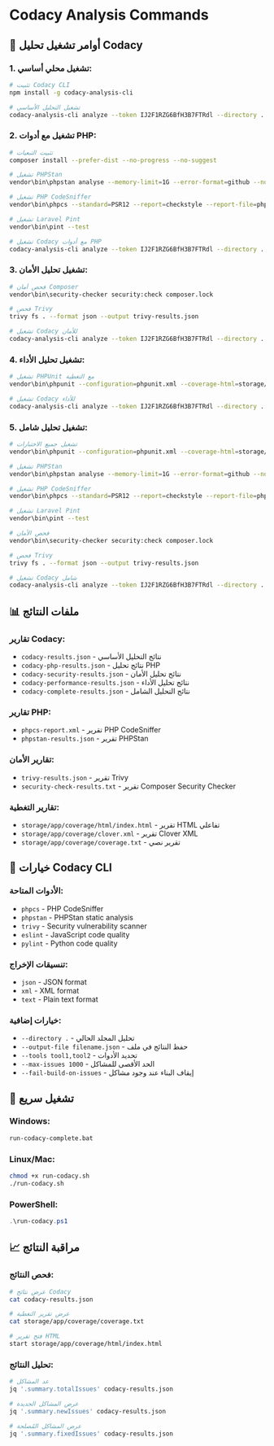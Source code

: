 # Codacy Analysis Commands

## 🚀 أوامر تشغيل تحليل Codacy

### 1. **تشغيل محلي أساسي**:
```bash
# تثبيت Codacy CLI
npm install -g codacy-analysis-cli

# تشغيل التحليل الأساسي
codacy-analysis-cli analyze --token IJ2F1RZG6BfH3B7FTRdl --directory . --output-format json --output-file codacy-results.json
```

### 2. **تشغيل مع أدوات PHP**:
```bash
# تثبيت التبعيات
composer install --prefer-dist --no-progress --no-suggest

# تشغيل PHPStan
vendor\bin\phpstan analyse --memory-limit=1G --error-format=github --no-progress --level=8

# تشغيل PHP CodeSniffer
vendor\bin\phpcs --standard=PSR12 --report=checkstyle --report-file=phpcs-report.xml app/

# تشغيل Laravel Pint
vendor\bin\pint --test

# تشغيل Codacy مع أدوات PHP
codacy-analysis-cli analyze --token IJ2F1RZG6BfH3B7FTRdl --directory . --tools phpcs,phpstan,trivy --output-format json --output-file codacy-php-results.json
```

### 3. **تشغيل تحليل الأمان**:
```bash
# فحص أمان Composer
vendor\bin\security-checker security:check composer.lock

# فحص Trivy
trivy fs . --format json --output trivy-results.json

# تشغيل Codacy للأمان
codacy-analysis-cli analyze --token IJ2F1RZG6BfH3B7FTRdl --directory . --tools trivy --output-format json --output-file codacy-security-results.json
```

### 4. **تشغيل تحليل الأداء**:
```bash
# تشغيل PHPUnit مع التغطية
vendor\bin\phpunit --configuration=phpunit.xml --coverage-html=storage/app/coverage/html --coverage-clover=storage/app/coverage/clover.xml --coverage-text=storage/app/coverage/coverage.txt

# تشغيل Codacy للأداء
codacy-analysis-cli analyze --token IJ2F1RZG6BfH3B7FTRdl --directory . --tools phpstan,trivy --output-format json --output-file codacy-performance-results.json
```

### 5. **تشغيل تحليل شامل**:
```bash
# تشغيل جميع الاختبارات
vendor\bin\phpunit --configuration=phpunit.xml --coverage-html=storage/app/coverage/html --coverage-clover=storage/app/coverage/clover.xml --coverage-text=storage/app/coverage/coverage.txt

# تشغيل PHPStan
vendor\bin\phpstan analyse --memory-limit=1G --error-format=github --no-progress --level=8

# تشغيل PHP CodeSniffer
vendor\bin\phpcs --standard=PSR12 --report=checkstyle --report-file=phpcs-report.xml app/

# تشغيل Laravel Pint
vendor\bin\pint --test

# فحص الأمان
vendor\bin\security-checker security:check composer.lock

# فحص Trivy
trivy fs . --format json --output trivy-results.json

# تشغيل Codacy شامل
codacy-analysis-cli analyze --token IJ2F1RZG6BfH3B7FTRdl --directory . --tools phpcs,phpstan,trivy,eslint --output-format json --output-file codacy-complete-results.json
```

## 📊 ملفات النتائج

### تقارير Codacy:
- `codacy-results.json` - نتائج التحليل الأساسي
- `codacy-php-results.json` - نتائج تحليل PHP
- `codacy-security-results.json` - نتائج تحليل الأمان
- `codacy-performance-results.json` - نتائج تحليل الأداء
- `codacy-complete-results.json` - نتائج التحليل الشامل

### تقارير PHP:
- `phpcs-report.xml` - تقرير PHP CodeSniffer
- `phpstan-results.json` - تقرير PHPStan

### تقارير الأمان:
- `trivy-results.json` - تقرير Trivy
- `security-check-results.txt` - تقرير Composer Security Checker

### تقارير التغطية:
- `storage/app/coverage/html/index.html` - تقرير HTML تفاعلي
- `storage/app/coverage/clover.xml` - تقرير Clover XML
- `storage/app/coverage/coverage.txt` - تقرير نصي

## 🔧 خيارات Codacy CLI

### الأدوات المتاحة:
- `phpcs` - PHP CodeSniffer
- `phpstan` - PHPStan static analysis
- `trivy` - Security vulnerability scanner
- `eslint` - JavaScript code quality
- `pylint` - Python code quality

### تنسيقات الإخراج:
- `json` - JSON format
- `xml` - XML format
- `text` - Plain text format

### خيارات إضافية:
- `--directory .` - تحليل المجلد الحالي
- `--output-file filename.json` - حفظ النتائج في ملف
- `--tools tool1,tool2` - تحديد الأدوات
- `--max-issues 1000` - الحد الأقصى للمشاكل
- `--fail-build-on-issues` - إيقاف البناء عند وجود مشاكل

## 🚀 تشغيل سريع

### Windows:
```cmd
run-codacy-complete.bat
```

### Linux/Mac:
```bash
chmod +x run-codacy.sh
./run-codacy.sh
```

### PowerShell:
```powershell
.\run-codacy.ps1
```

## 📈 مراقبة النتائج

### فحص النتائج:
```bash
# عرض نتائج Codacy
cat codacy-results.json

# عرض تقرير التغطية
cat storage/app/coverage/coverage.txt

# فتح تقرير HTML
start storage/app/coverage/html/index.html
```

### تحليل النتائج:
```bash
# عد المشاكل
jq '.summary.totalIssues' codacy-results.json

# عرض المشاكل الجديدة
jq '.summary.newIssues' codacy-results.json

# عرض المشاكل المُصلحة
jq '.summary.fixedIssues' codacy-results.json
```
